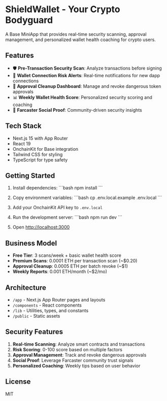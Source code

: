 # ShieldWallet - Your Crypto Bodyguard

A Base MiniApp that provides real-time security scanning, approval management, and personalized wallet health coaching for crypto users.

## Features

- 🛡️ **Pre-Transaction Security Scan**: Analyze transactions before signing
- 🔗 **Wallet Connection Risk Alerts**: Real-time notifications for new dapp connections
- 🧹 **Approval Cleanup Dashboard**: Manage and revoke dangerous token approvals
- 📊 **Weekly Wallet Health Score**: Personalized security scoring and coaching
- 👥 **Farcaster Social Proof**: Community-driven security insights

## Tech Stack

- Next.js 15 with App Router
- React 19
- OnchainKit for Base integration
- Tailwind CSS for styling
- TypeScript for type safety

## Getting Started

1. Install dependencies:
\`\`\`bash
npm install
\`\`\`

2. Copy environment variables:
\`\`\`bash
cp .env.local.example .env.local
\`\`\`

3. Add your OnchainKit API key to `.env.local`

4. Run the development server:
\`\`\`bash
npm run dev
\`\`\`

5. Open [http://localhost:3000](http://localhost:3000)

## Business Model

- **Free Tier**: 3 scans/week + basic wallet health score
- **Premium Scans**: 0.0001 ETH per transaction scan (~$0.20)
- **Approval Cleanup**: 0.0005 ETH per batch revoke (~$1)
- **Weekly Reports**: 0.001 ETH/month (~$2/mo)

## Architecture

- `/app` - Next.js App Router pages and layouts
- `/components` - React components
- `/lib` - Utilities, types, and constants
- `/public` - Static assets

## Security Features

1. **Real-time Scanning**: Analyze smart contracts and transactions
2. **Risk Scoring**: 0-100 score based on multiple factors
3. **Approval Management**: Track and revoke dangerous approvals
4. **Social Proof**: Leverage Farcaster community trust signals
5. **Personalized Coaching**: Weekly tips based on user behavior

## License

MIT
